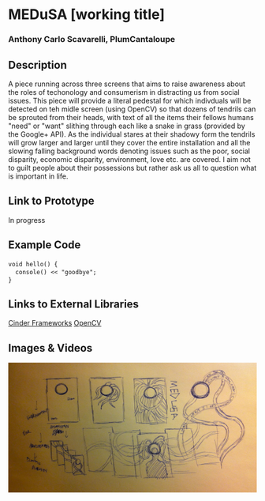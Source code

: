 # MEDuSA [working title] #
  
### Anthony Carlo Scavarelli, PlumCantaloupe ###

## Description ##
A piece running across three screens that aims to raise awareness about the roles of techonology and consumerism in distracting us from social issues. This piece will provide a literal pedestal for which indivduals will be detected on teh midle screen (using OpenCV) so that dozens of tendrils can be sprouted from their heads, with text of all the items their fellows humans "need" or "want" slithing through each like a snake in grass (provided by the Google+ API). As the individual stares at their shadowy form the tendrils will grow larger and larger until they cover the entire installation and all the slowing falling background words denoting issues such as the poor, social disparity, economic disparity, environment, love etc. are covered. I aim not to guilt people about their possessions but rather ask us all to question what is important in life.

## Link to Prototype ##
In progress

## Example Code ##
```
void hello() {
  console() << "goodbye";
}
```

## Links to External Libraries ##
[Cinder Frameworks](http://libcinder.org/ "Cinder Frameworks")
[OpenCV](http://opencv.org/ "OpenCV")

## Images & Videos ##
![First Rough Sketch of MedUsa](/project_images/Sketch_1.jpg?raw=true "First Rough Sketch of MedUsa")
